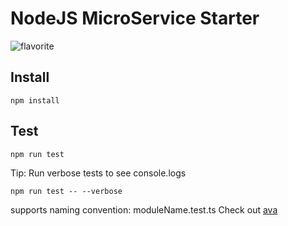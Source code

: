 # NodeJS MicroService Starter

![flavorite](https://raw.githubusercontent.com/patomation/vanilla-starter/master/public/favicon.ico)

## Install

```
npm install
```

## Test

```
npm run test
```

Tip: Run verbose tests to see console.logs

```
npm run test -- --verbose
```

supports naming convention: moduleName.test.ts
Check out [ava](https://github.com/avajs/ava)
